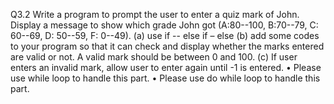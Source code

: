 Q3.2 Write a program to prompt the user to enter a quiz mark of John. Display a message to show which grade John got (A:80--100, B:70--79, C: 60--69, D: 50--59, F: 0--49).
(a)	use if -- else if – else
(b) add some codes to your program so that it can check and display whether the marks entered are valid or not. A valid mark should be between 0 and 100.
(c) If user enters an invalid mark, allow user to enter again until -1 is entered. 
•	Please use while loop to handle this part.
•	Please use do while loop to handle this part.
